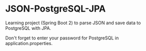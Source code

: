 # JSON-PostgreSQL-JPA 

Learning project (Spring Boot 2) to parse JSON and save data to PostgreSQL with JPA.

Don't forget to enter your password for PostgreSQL in application.properties.